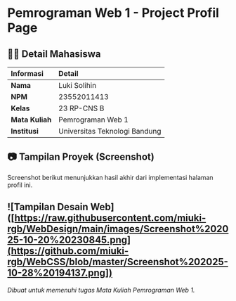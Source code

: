 # Pemrograman Web 1 - Project Profil Page

## 👨‍💻 Detail Mahasiswa

| Informasi | Detail |
| :--- | :--- |
| **Nama** | Luki Solihin |
| **NPM** | 23552011413 |
| **Kelas** | 23 RP-CNS B |
| **Mata Kuliah** | Pemrograman Web 1 |
| **Institusi** | Universitas Teknologi Bandung |

## 📷 Tampilan Proyek (Screenshot)

Screenshot berikut menunjukkan hasil akhir dari implementasi halaman profil ini.

![Tampilan Desain Web]([https://raw.githubusercontent.com/miuki-rgb/WebDesign/main/images/Screenshot%202025-10-20%20230845.png](https://github.com/miuki-rgb/WebCSS/blob/master/Screenshot%202025-10-28%20194137.png])
---

*Dibuat untuk memenuhi tugas Mata Kuliah Pemrograman Web 1.*
